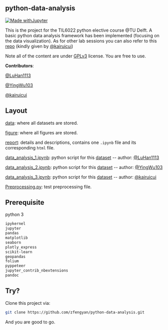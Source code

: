 ## python-data-analysis
[![Made withJupyter](https://img.shields.io/badge/Made%20with-Jupyter-orange?style=for-the-badge&logo=Jupyter)](https://jupyter.org/try)

This is the project for the TIL6022 python elective course @TU Delft. A basic python data analysis framework has been implemented (focusing on the data visualization). As for other lab sessions you can also refer to this [repo](https://github.com/kairuicui/TIL6010-LabAssignments) (kindly given by [@kairuicui](https://github.com/kairuicui))

Note all of the content are under [GPLv3](https://github.com/zfengyan/python-data-analysis/blob/main/LICENSE) license. You are free to use.

**Contributors**:

[@LuHan1113](https://github.com/LuHan1113)

[@YingWu103](https://github.com/YingWu103)

[@kairuicui](https://github.com/kairuicui)

## Layout

[data](https://github.com/zfengyan/python-data-analysis/tree/main/data): where all datasets are stored.

[figure](https://github.com/zfengyan/python-data-analysis/tree/main/figure): where all figures are stored.

[report](https://github.com/zfengyan/python-data-analysis/tree/main/report): details and descriptions, contains one `.ipynb` file and its corresponding `html` file.

[data_analysis_1.ipynb](https://github.com/zfengyan/python-data-analysis/blob/main/data_analysis_1.ipynb): python script for this [dataset](https://github.com/zfengyan/python-data-analysis/blob/main/data/mobility.csv)  --  author: [@LuHan1113](https://github.com/LuHan1113)

[data_analysis_2.ipynb](https://github.com/zfengyan/python-data-analysis/blob/main/data_analysis_2.ipynb): python script for this [dataset](https://github.com/zfengyan/python-data-analysis/blob/main/data/Mobiliteit__persoonskenmerken_20102022_134103.csv)  --  author: [@YingWu103](https://github.com/YingWu103)

[data_analysis_3.ipynb](https://github.com/zfengyan/python-data-analysis/blob/main/data_analysis_3.ipynb): python script for this [dataset](https://github.com/zfengyan/python-data-analysis/blob/main/data/Mobiliteitstrend__per_rit_en_motief_18102022_113630.csv)  --  author: [@kairuicui](https://github.com/kairuicui)

[Preprocessing.py](https://github.com/zfengyan/python-data-analysis/blob/main/Preprocessing.py): test preprocessing file.

## Prerequisite
python 3
```txt
ipykernel
jupyter
pandas
matplotlib
seaborn
plotly_express
scikit-learn
geopandas
folium
pyppeteer
jupyter_contrib_nbextensions
pandoc
```
## Try?

Clone this project via:
```bash
git clone https://github.com/zfengyan/python-data-analysis.git
```
And you are good to go.